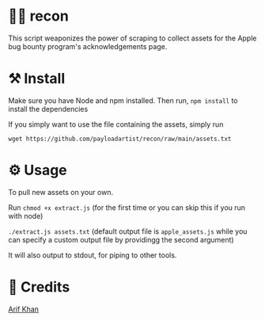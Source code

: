 # 🕵🏾 recon
This script weaponizes the power of scraping to collect assets for the Apple bug bounty program's acknowledgements page.

# ⚒️ Install
Make sure you have Node and npm installed. Then run,
```npm install```
to install the dependencies

If you simply want to use the file containing the assets, simply run

```wget https://github.com/payloadartist/recon/raw/main/assets.txt```

# ⚙️ Usage

To pull new assets on your own.

Run
```chmod +x extract.js``` (for the first time or you can skip this if you run with node)

```./extract.js assets.txt```
(default output file is ```apple_assets.js``` while you can specify a custom output file by providingg the second argument)

It will also output to stdout, for piping to other tools.

# 🙌 Credits

[Arif Khan](https://twitter.com/payloadartist)
